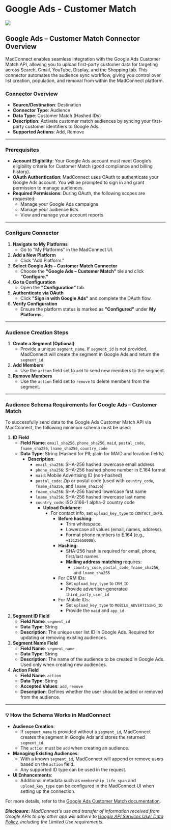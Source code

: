 # Google Ads - Customer Match

![](https://lh7-us.googleusercontent.com/3_4u7MdvEDTHiJXHBwoG-YO8YNPJ1HcdONprxuMMbRp-H4rh8V3VWtH99_m6OSo_7OWm-MoqX9FG-Df2tjoJcdF_-yJpnsFQSdpfC7OEHsa--UuqQpy47CobMMnrky4d2bmETU4ZM9G2fRnFxCFwFA)

## **Google Ads – Customer Match Connector Overview**

MadConnect enables seamless integration with the Google Ads Customer Match API, allowing you to upload first-party customer data for targeting across Search, Gmail, YouTube, Display, and the Shopping tab. This connector automates the audience sync workflow, giving you control over list creation, population, and removal from within the MadConnect platform.

### **Connector Overview**

* **Source/Destination**: Destination
* **Connector Type**: Audience
* **Data Type**: Customer Match (Hashed IDs)
* **Description**: Activate customer match audiences by syncing your first-party customer identifiers to Google Ads.
* **Supported Actions**: Add, Remove

***

### **Prerequisites**

* **Account Eligibility**: Your Google Ads account must meet Google’s eligibility criteria for Customer Match (good compliance and billing history).
* **OAuth Authentication**: MadConnect uses OAuth to authenticate your Google Ads account. You will be prompted to sign in and grant permission to manage audiences.
* **Required Permissions**: During OAuth, the following scopes are requested:
  * Manage your Google Ads campaigns
  * Manage your audience lists
  * View and manage your account reports

***

### **Configure Connector**

1. **Navigate to My Platforms**
   * Go to "My Platforms" in the MadConnect UI.
2. **Add a New Platform**
   * Click "Add Platform."
3. **Select Google Ads – Customer Match Connector**
   * Choose the **"Google Ads – Customer Match"** tile and click **"Configure."**
4. **Go to Configuration**
   * Open the **"Configuration"** tab.
5. **Authenticate via OAuth**
   * Click **"Sign in with Google Ads"** and complete the OAuth flow.
6. **Verify Configuration**
   * Ensure the platform status is marked as **"Configured"** under **My Platforms**.

***

### **Audience Creation Steps**

1. **Create a Segment (Optional)**
   * Provide a unique `segment_name`. If `segment_id` is not provided, MadConnect will create the segment in Google Ads and return the `segment_id`.
2. **Add Members**
   * Use the `action` field set to `add` to send new members to the segment.
3. **Remove Members**
   * Use the `action` field set to `remove` to delete members from the segment.

***

### **Audience Schema Requirements for Google Ads – Customer Match**

To successfully send data to the Google Ads Customer Match API via MadConnect, the following minimum schema must be used:

1. **ID Field**
   * **Field Name**: `email_sha256`, `phone_sha256`, `maid`, `postal_code`, `fname_sha256`, `lname_sha256`, `country_code`
   * **Data Type**: String (Hashed for PII; plain for MAID and location fields)
     * **Description**:
       * `email_sha256`: SHA-256 hashed lowercase email address
       * `phone_sha256`: SHA-256 hashed phone number in E.164 format
       * `maid`: Mobile Advertising ID (non-hashed)
       * `postal_code`: Zip or postal code (used with `country_code`, `fname_sha256`, and `lname_sha256`)
       * `fname_sha256`: SHA-256 hashed lowercase first name
       * `lname_sha256`: SHA-256 hashed lowercase last name
       * `country_code`: ISO 3166-1 alpha-2 country code
         * **Upload Guidance:**
           * For contact info, set `upload_key_type` to `CONTACT_INFO`.
             * **Before hashing:**
               * Trim whitespace.
               * Lowercase all values (email, names, address).
               * Format phone numbers to E.164 (e.g., `+12125650000`).
             * **Hashing:**
               * SHA-256 hash is required for email, phone, first/last names.
               * **Mailing address matching** requires:
                 * `country_code`, `postal_code`, `fname_sha256`, and `lname_sha256`
             * For CRM IDs:
               * Set `upload_key_type` to `CRM_ID`
               * Provide advertiser-generated `third_party_user_id`
             * For Mobile IDs:
               * Set `upload_key_type` to `MOBILE_ADVERTISING_ID`
               * Provide the `maid` and `app_id`
2. **Segment ID Field**
   * **Field Name**: `segment_id`
   * **Data Type**: String
   * **Description**: The unique user list ID in Google Ads. Required for updating or removing existing audiences.
3. **Segment Name Field**
   * **Field Name**: `segment_name`
   * **Data Type**: String
   * **Description**: The name of the audience to be created in Google Ads. Used only when creating new audiences.
4. **Action Field**
   * **Field Name**: `action`
   * **Data Type**: String
   * **Accepted Values**: `add`, `remove`
   * **Description**: Defines whether the user should be added or removed from the audience.

***

### 💡 **How the Schema Works in MadConnect**

* **Audience Creation**:
  * If `segment_name` is provided without a `segment_id`, MadConnect creates the segment in Google Ads and stores the returned `segment_id`.
  * The `action` must be `add` when creating an audience.
* **Managing Existing Audiences**:
  * With a known `segment_id`, MadConnect will append or remove users based on the `action` field.
  * Any supported ID type can be used in the request.
* **UI Enhancements**:
  * Additional metadata such as `membership_life_span` and `upload_key_type` can be configured in the MadConnect UI when setting up the connection.

For more details, refer to the [Google Ads Customer Match documentation](https://developers.google.com/google-ads/api/docs/remarketing/audience-segments/customer-match).

_**Disclosure**_**:** _MadConnect's use and transfer of information received from Google APIs to any other app will adhere to_ [_Google API Services User Data Policy_](https://developers.google.com/terms/api-services-user-data-policy#additional_requirements_for_specific_api_scopes)_, including the Limited Use requirements._

